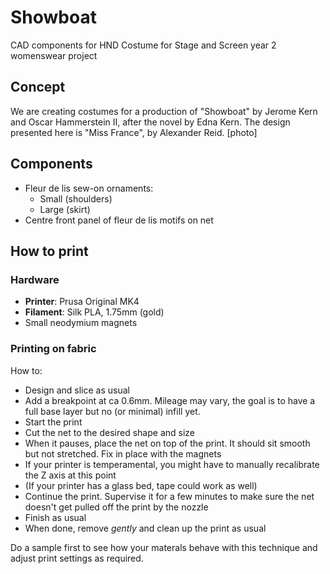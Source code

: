 # Showboat
CAD components for HND Costume for Stage and Screen year 2 womenswear project

## Concept
We are creating costumes for a production of "Showboat" by Jerome Kern and Oscar Hammerstein II, after the novel by Edna Kern.
The design presented here is "Miss France", by Alexander Reid.
[photo]

## Components
- Fleur de lis sew-on ornaments:
	- Small (shoulders)
	- Large (skirt)
- Centre front panel of fleur de lis motifs on net

## How to print

### Hardware
- **Printer**: Prusa Original MK4
- **Filament**: Silk PLA, 1.75mm (gold)
- Small neodymium magnets

### Printing on fabric
How to:
- Design and slice as usual
- Add a breakpoint at ca 0.6mm. Mileage may vary, the goal is to have a full base layer but no (or minimal) infill yet.
- Start the print
- Cut the net to the desired shape and size
- When it pauses, place the net on top of the print. It should sit smooth but not stretched. Fix in place with the magnets
- If your printer is temperamental, you might have to manually recalibrate the Z axis at this point
- (If your printer has a glass bed, tape could work as well)
- Continue the print. Supervise it for a few minutes to make sure the net doesn't get pulled off the print by the nozzle
- Finish as usual
- When done, remove *gently* and clean up the print as usual

Do a sample first to see how your materals behave with this technique and adjust print settings as required.

